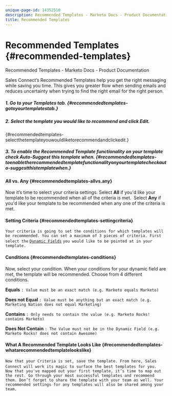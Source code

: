 ```yaml
---
unique-page-id: 14352510
description: Recommended Templates - Marketo Docs - Product Documentation
title: Recommended Templates
---
```


# Recommended Templates {#recommended-templates}

Recommended Templates - Marketo Docs - Product Documentation

Sales Connect’s Recommended Templates help you get the right messaging while saving you time. This gives you greater flow when sending emails and reduces uncertainty when trying to find the right email for the right person.

##### 1. Go to your Templates tab. {#recommendedtemplates-gotoyourtemplatestab.}

##### 2. Select the template you would like to recommend and click Edit.   
{#recommendedtemplates-selectthetemplateyouwouldliketorecommendandclickedit.}

##### 3. To enable the Recommended Template functionality on your template check Auto-Suggest this template when. {#recommendedtemplates-toenabletherecommendedtemplatefunctionalityonyourtemplatecheckauto-suggestthistemplatewhen.}

#### All vs. Any {#recommendedtemplates-allvs.any}

Now it’s time to select your criteria settings. Select **All** if you'd like your template to be recommended when all of the criteria is met.&nbsp; Select **Any** if you'd like your template to be recommended when any one of the criteria is met.&nbsp;

#### Setting Criteria {#recommendedtemplates-settingcriteria}

`Your criteria is going to set the conditions for which templates will be recommended. You can set a maximum of 3 pieces of criteria. First select the` [ `Dynamic Fields`](https://nation.marketo.com/hc/en-us/articles/203348440-What-Are-Dynamic-Fields-) `you would like to be pointed at in your template.`

#### Conditions {#recommendedtemplates-conditions}

Now, select your condition. When your conditions for your dynamic field are met, the template will be recommended. Choose from 4 different conditions.

**Equals** `: Value must be an exact match (e.g. Marketo equals Marketo)`

**Does not Equal** `: Value must be anything but an exact match (e.g. Marketing Nation does not equal Marketing)`

**Contains** `: Only needs to contain the value (e.g. Marketo Rocks! contains Marketo)`

**Does Not Contain** `: The Value must not be in the Dynamic Field (e.g. Marketo Rocks! does not contain Awesome)`

#### What A Recommended Template Looks Like {#recommendedtemplates-whatarecommendedtemplatelookslike}

`Now that your Criteria is set, save the template. From here, Sales Connect will work its magic to surface the best templates for you.` `  
Now that you've mapped out your first template, it’s time to map out the rest. Go through your most successful templates and recommend them. Don’t forget to share the template with your team as well. Your recommended settings for any templates will also be shared among your team.`

